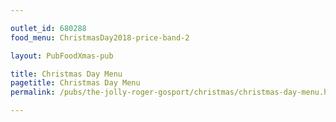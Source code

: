 ```yaml
---

outlet_id: 680288
food_menu: ChristmasDay2018-price-band-2

layout: PubFoodXmas-pub

title: Christmas Day Menu
pagetitle: Christmas Day Menu
permalink: /pubs/the-jolly-roger-gosport/christmas/christmas-day-menu.html

---
```

